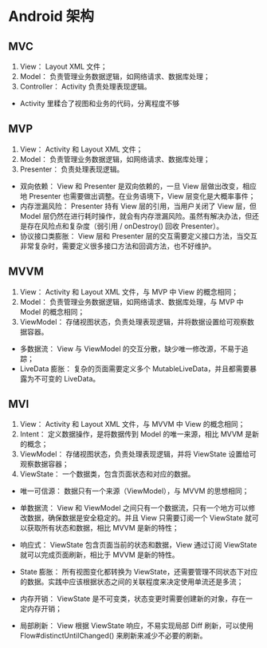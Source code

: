 # Android 架构

## MVC

1. View： Layout XML 文件；
2. Model： 负责管理业务数据逻辑，如网络请求、数据库处理；
3. Controller： Activity 负责处理表现逻辑。

* Activity 里糅合了视图和业务的代码，分离程度不够

## MVP

1. View： Activity 和 Layout XML 文件；
2. Model： 负责管理业务数据逻辑，如网络请求、数据库处理；
3. Presenter： 负责处理表现逻辑。

* 双向依赖： View 和 Presenter 是双向依赖的，一旦 View 层做出改变，相应地 Presenter 也需要做出调整。在业务语境下，View 层变化是大概率事件；
* 内存泄漏风险： Presenter 持有 View 层的引用，当用户关闭了 View 层，但 Model 层仍然在进行耗时操作，就会有内存泄漏风险。虽然有解决办法，但还是存在风险点和复杂度（弱引用 / onDestroy() 回收 Presenter）。
* 协议接口类膨胀： View 层和 Presenter 层的交互需要定义接口方法，当交互非常复杂时，需要定义很多接口方法和回调方法，也不好维护。

## MVVM

1. View： Activity 和 Layout XML 文件，与 MVP 中 View 的概念相同； 
2. Model： 负责管理业务数据逻辑，如网络请求、数据库处理，与 MVP 中 Model 的概念相同； 
3. ViewModel： 存储视图状态，负责处理表现逻辑，并将数据设置给可观察数据容器。

* 多数据流： View 与 ViewModel 的交互分散，缺少唯一修改源，不易于追踪；
* LiveData 膨胀： 复杂的页面需要定义多个 MutableLiveData，并且都需要暴露为不可变的 LiveData。

## MVI

1. View： Activity 和 Layout XML 文件，与 MVVM 中 View 的概念相同；
2. Intent： 定义数据操作，是将数据传到 Model 的唯一来源，相比 MVVM 是新的概念；
3. ViewModel： 存储视图状态，负责处理表现逻辑，并将 ViewState 设置给可观察数据容器；
4. ViewState： 一个数据类，包含页面状态和对应的数据。

* 唯一可信源： 数据只有一个来源（ViewModel），与 MVVM 的思想相同；
* 单数据流： View 和 ViewModel 之间只有一个数据流，只有一个地方可以修改数据，确保数据是安全稳定的。并且 View 只需要订阅一个 ViewState 就可以获取所有状态和数据，相比 MVVM 是新的特性；
* 响应式： ViewState 包含页面当前的状态和数据，View 通过订阅 ViewState 就可以完成页面刷新，相比于 MVVM 是新的特性。

* State 膨胀： 所有视图变化都转换为 ViewState，还需要管理不同状态下对应的数据。实践中应该根据状态之间的关联程度来决定使用单流还是多流；
* 内存开销： ViewState 是不可变类，状态变更时需要创建新的对象，存在一定内存开销；
* 局部刷新： View 根据 ViewState 响应，不易实现局部 Diff 刷新，可以使用 Flow#distinctUntilChanged() 来刷新来减少不必要的刷新。

